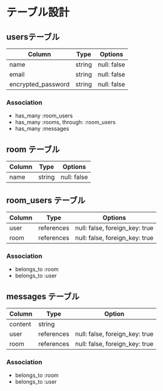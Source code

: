# テーブル設計

## usersテーブル

| Column               | Type     | Options       |
|--------------------- | -------- | ------------- |
| name                 | string   | null: false   |
| email                | string   | null: false   |
| encrypted_password   | string   | null: false   |

### Association

- has_many :room_users
- has_many :rooms, through: :room_users
- has_many :messages


## room テーブル

| Column               | Type     | Options       |
| -------------------- | -------- | ------------- |
| name                 | string   | null: false   |


## room_users テーブル

| Column | Type       | Options                        |
| ------ | ---------- | ------------------------------ |
| user   | references | null: false, foreign_key: true |
| room   | references | null: false, foreign_key: true |

### Association

- belongs_to :room
- belongs_to :user


## messages テーブル

| Column  | Type       | Option                         |
| ------- | ---------- | ------------------------------ |
| content | string     |                                |
| user    | references | null: false, foreign_key: true |
| room    | references | null: false, foreign_key: true |

### Association

- belongs_to :room
- belongs_to :user
